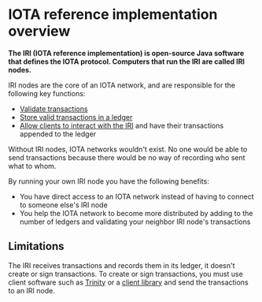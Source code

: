 # IOTA reference implementation overview

**The IRI (IOTA reference implementation) is open-source Java software that defines the IOTA protocol. Computers that run the IRI are called IRI nodes.**

IRI nodes are the core of an IOTA network, and are responsible for the following key functions:

- [Validate transactions](../concepts/transaction-validation.md)
- [Store valid transactions in a ledger](../concepts/the-ledger.md)
- [Allow clients to interact with the IRI](../how-to-guides/interact-with-the-iri.md) and have their transactions appended to the ledger

Without IRI nodes, IOTA networks wouldn't exist. No one would be able to send transactions because there would be no way of recording who sent what to whom.

By running your own IRI node you have the following benefits:

- You have direct access to an IOTA network instead of having to connect to someone else's IRI node
- You help the IOTA network to become more distributed by adding to the number of ledgers and validating your neighbor IRI node's transactions

## Limitations

The IRI receives transactions and records them in its ledger, it doesn't create or sign transactions. To create or sign transactions, you must use client software such as [Trinity](root://trinity/0.1/introduction/overview.md) or a [client library](root://client-libraries/0.1/introduction/overview.md) and send the transactions to an IRI node.
